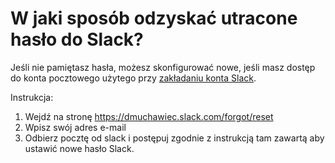 # W jaki sposób odzyskać utracone hasło do Slack?

Jeśli nie pamiętasz hasła, możesz skonfigurować nowe, jeśli masz dostęp
do konta pocztowego użytego przy [zakładaniu konta Slack](jak_dolaczyc.md).

Instrukcja:

1. Wejdź na stronę https://dmuchawiec.slack.com/forgot/reset
2. Wpisz swój adres e-mail
3. Odbierz pocztę od slack i postępuj zgodnie z instrukcją tam zawartą aby ustawić nowe hasło Slack.
